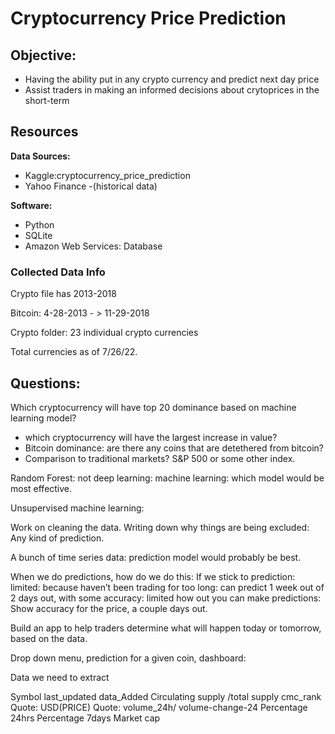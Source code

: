 # Cryptocurrency Price Prediction

## Objective:  
- Having the ability put in any crypto currency and predict next day price 
- Assist traders in making an informed decisions about crytoprices in the short-term


## Resources
**Data Sources:**
- Kaggle:cryptocurrency_price_prediction
- Yahoo Finance -(historical data)

**Software:**
- Python
- SQLite
- Amazon Web Services: Database

### Collected Data Info
Crypto file has 2013-2018

Bitcoin: 4-28-2013 - > 11-29-2018

Crypto folder: 23 individual crypto currencies

Total currencies as of 7/26/22.

## Questions:
Which cryptocurrency will have top 20 dominance based on machine learning model? 
- which cryptocurrency will have the largest increase in value?
- Bitcoin dominance: are there any  coins that are detethered from bitcoin? 
- Comparison to traditional markets? S&P 500 or some other index. 

Random Forest: not deep learning: machine learning: which model would be most effective. 



Unsupervised machine learning: 

Work on cleaning the data. 
Writing down why things are being excluded: 
Any kind of prediction. 

A bunch of time series data: prediction model would probably be best. 

When we do predictions, how do we do this: 
If we stick to prediction: limited: because haven’t been trading for too long: can predict 1 week out of 2 days out, with some accuracy: limited how out you can make predictions: 
Show accuracy for the price, a couple days out. 




Build an app to help traders determine what will happen today or tomorrow, based on the data. 

Drop down menu, prediction for a given coin, 
dashboard: 

Data we need to extract

Symbol
last_updated
data_Added
Circulating supply /total supply
cmc_rank
Quote: USD(PRICE)
Quote: volume_24h/ volume-change-24
Percentage 24hrs
Percentage 7days
Market cap
